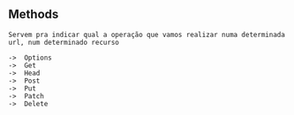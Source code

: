 ## Methods

    Servem pra indicar qual a operação que vamos realizar numa determinada url, num determinado recurso

    ->  Options
    ->  Get
    ->  Head
    ->  Post
    ->  Put
    ->  Patch
    ->  Delete